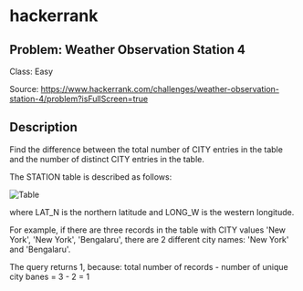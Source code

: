 # hackerrank
## Problem: Weather Observation Station 4
Class: Easy

Source: https://www.hackerrank.com/challenges/weather-observation-station-4/problem?isFullScreen=true

## Description
Find the difference between the total number of CITY entries in the table and the number of distinct CITY entries in the table.

The STATION table is described as follows:

![Table](https://s3.amazonaws.com/hr-challenge-images/9336/1449345840-5f0a551030-Station.jpg)

where LAT_N is the northern latitude and LONG_W is the western longitude.

For example, if there are three records in the table with CITY values 'New York', 'New York', 'Bengalaru', there are 2 different city names: 'New York' and 'Bengalaru'. 

The query returns 1, because: total number of records - number of unique city banes = 3 - 2 = 1
